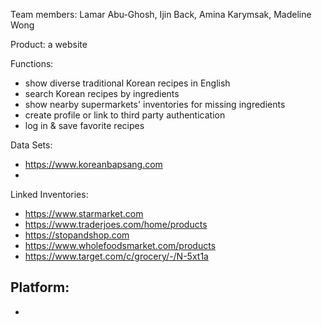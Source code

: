 Team members: Lamar Abu-Ghosh, Ijin Back, Amina Karymsak, Madeline Wong

Product: a website

Functions:
- show diverse traditional Korean recipes in English
- search Korean recipes by ingredients
- show nearby supermarkets' inventories for missing ingredients
- create profile or link to third party authentication
- log in & save favorite recipes

Data Sets:
- https://www.koreanbapsang.com
- 

Linked Inventories:
- https://www.starmarket.com
- https://www.traderjoes.com/home/products
- https://stopandshop.com
- https://www.wholefoodsmarket.com/products
- https://www.target.com/c/grocery/-/N-5xt1a

Platform:
- 
- 
